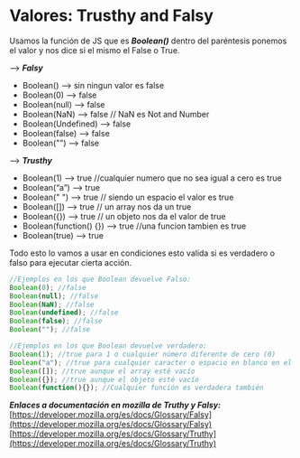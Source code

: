 # Valores: Trusthy and Falsy
Usamos la función de JS que es **_Boolean()_** dentro del paréntesis ponemos el valor y nos dice si el mismo el False o True.

–> _**Falsy**_

-   Boolean() —> sin ningun valor es false
-   Boolean(0) —> false
-   Boolean(null) —> false
-   Boolean(NaN) —> false // NaN es Not and Number
-   Boolean(Undefined) —> false
-   Boolean(false) —> false
-   Boolean("") —> false

–> _**Trusthy**_

-   Boolean(1) —> true //cualquier numero que no sea igual a cero es true
-   Boolean(“a”) —> true
-   Boolean(" ") —> true // siendo un espacio el valor es true
-   Boolean(\[\]) —> true // un array nos da un true
-   Boolean({}) —> true // un objeto nos da el valor de true
-   Boolean(function() {}) —> true //una funcion tambien es true
-   Boolean(true) —> true

Todo esto lo vamos a usar en condiciones esto valida si es verdadero o falso para ejecutar cierta acción.

```js
//Ejemplos en los que Boolean devuelve Falso:
Boolean(0); //false
Boolean(null); //false
Boolean(NaN); //false
Boolean(undefined); //false
Boolean(false); //false
Boolean(""); //false

//Ejemplos en los que Boolean devuelve verdadero:
Boolean(1); //true para 1 o cualquier número diferente de cero (0)
Boolean("a"); //true para cualquier caracter o espacio en blanco en el string
Boolean([]); //true aunque el array esté vacío
Boolean({}); //true aunque el objeto esté vacío
Boolean(function(){}); //Cualquier función es verdadera también
```

_**Enlaces a documentación en mozilla de Truthy y Falsy:**_  
[https://developer.mozilla.org/es/docs/Glossary/Falsy](https://developer.mozilla.org/es/docs/Glossary/Falsy)  
[https://developer.mozilla.org/es/docs/Glossary/Truthy](https://developer.mozilla.org/es/docs/Glossary/Truthy)